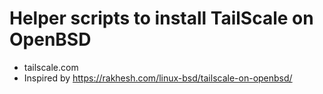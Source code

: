 # Helper scripts to install TailScale on OpenBSD

 - tailscale.com
 - Inspired by https://rakhesh.com/linux-bsd/tailscale-on-openbsd/
